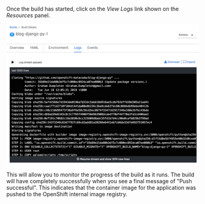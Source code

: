 Once the build has started, click on the _View Logs_ link shown on the _Resources_ panel.

![Accessing Build Logs](../../assets/introduction/deploying-python-42/03-application-build-logs.png)

This will allow you to monitor the progress of the build as it runs. The build will have completely successfully when you see a final message of "Push successful". This indicates that the container image for the application was pushed to the OpenShift internal image registry.
